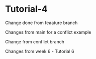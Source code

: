 # Tutorial-4

Change done from feaature branch


Changes from main for a conflict example

Change from conflict branch



Changes from week 6 - Tutorial 6